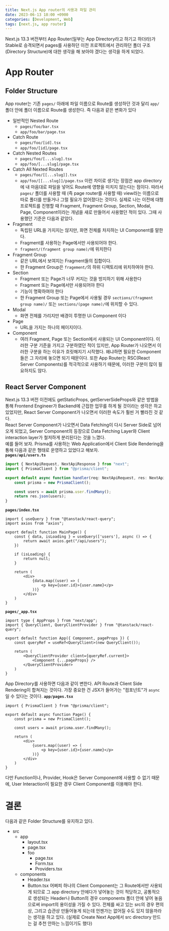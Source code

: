 ```yaml
---
title: Next.js App router의 사용과 파일 관리
date: 2023-06-13 18:00 +0900
categories: [Development, Web]
tags: [next.js, app router]
---
```

Next.js 13.3 버전부터 App Router(일부는 App Directory라고 하기고 하더라)가 Stable로 승격되면서 pages를 사용하던 이전 프로젝트에서 관리하던 폴더 구조(Directory Structure)에 대한 생각을 해 보아야 겠다는 생각을 하게 되었다.
# App Router
## Folder Structure
App router는 기존 `pages/` 아래에 파일 이름으로 Route를 생성하던 것과 달리 `app/` 폴더 안에 폴더 이름으로 Route를 생성한다. 즉 다음과 같은 변화가 있다
- 일반적인 Nested Route
	- `pages/foo/bar.tsx`
	- `app/foo/bar/page.tsx`
- Catch Route
	- `pages/foo/[id].tsx`
	- `app/foo/[id]/page.tsx`
- Catch Nested Routes
	- `pages/foo/[...slug].tsx`
	- `app/foo/[...slug]/page.tsx`
- Catch All Nexted Routes
	- `pages/foo/[[...slug]].tsx`
	- `app/foo/[[...slug]]/page.tsx`
이런 차이로 생기는 장점은 app directory에 내 마음대로 파일을 넣어도 Route에 영향을 미치지 않는다는 점이다. 따라서 `pages/` 폴더를 사용할 때 (즉 page router를 사용할 때) view라는 이름으로 따로 폴더를 만들거나 그럴 필요가 없어졌다는 것이다.
실제로 나는 이전에 대형 프로젝트를 진행할 때 Fragment, Fragment Group, Section, Modal, Page, Component이라는 개념을 새로 만들어서 사용했던 적이 있다. 그때 사용했던 기준은 다음과 같았다.
- Fragment
	- 독립된 URL을 가지지는 않지만, 화면 전체를 차지하는 UI Component를 말한다. 
	- Fragment를 사용하는 Page에서만 사용되어야 한다.
	- `fragment/(fragment group name)/`에 위치한다
- Fragment Group
	- 같은 URL에서 보여지는 Fragment들의 집합이다.
	- 한 Fragment Group은 `fragement/`의 하위 디렉토리에 위치하여야 한다.
- Section
	- Fragment 또는 Page가 너무 커지는 것을 방지하기 위해 사용한다
	- Fragment 또는 Page에서만 사용되어야 한다
	- 기능이 명확하여야 한다
	- 한 Fragment Group 또는 Page에서 사용될 경우 `sections/(fragment group name)/` 또는 `sections/(page name)/`에 위치할 수 있다.
- Modal
	- 화면 전체를 가리지만 배경이 투명한 Ui Component 이다
- Page
	- URL을 가지는 하나의 페이지이다.
- Component
	- 여러 Fragment, Page 또는 Section에서 사용되는 UI Component이다.
이러한 구분 기준을 가지고 구분하였던 적이 있지만, App Router가 나오면서 이러한 구분을 하는 이유가 흐릿해지기 시작했다. 왜냐하면 필요한 Component들은 그 자리에 놓으면 되기 때문이다. 또한 App Router는 RSC(React Server Components)를 적극적으로 사용하기 때문에, 이러한 구분이 많이 필요하지도 않다.
## React Server Component
Next.js 13.3 버전 이전에도 getStaticProps, getServerSideProps와 같은 방법을 통해 Frontend Engineer가 Backend에 근접한 업무를 하게 될 것이라는 생각은 하고 있었지만, React Server Component가 나오면서 이러한 속도가 훨씬 거 빨라진 것 같다.  
React Server Component가 나오면서 Data Fetching이 다시 Server Side로 넘어오게 되었고, Server Component의 등장으로 Data Fetching Layer와 Client interaction layer가 철저하게 분리된다는 것을 느꼈다.  
예를 들어 보자. Prisma를 사용하는 Web Application에서 Client Side Rendering을 툥해 다음과 같은 형태로 운영하고 있었다고 해보자.  
**`pages/api/users.ts`**
```typescript
import { NextApiRequest, NextApiResponse } from "next";
import { PrismaClient } from "@prisma/client";

export default async function handler(req: NextApiRequest, res: NextApiResponse) {
	const prisma = new PrismaClient();

	const users = await prisma.user.findMany();
	return res.json(users);
}

```
**`pages/index.tsx`**
```tsx
import { useQuery } from "@tanstack/react-query";
import axios from "axios";

export default function MainPage() {
	const { data, isLoading } = useQuery(['users'], async () => {
		return await axios.get("/api/users");
	})

	if (isLoading) {
		return null;
	}

	return (
		<div>
			{data.map((user) => (
				<p key={user.id}>{user.name}</p>
			))}
		</div>
	)
}
```
**`pages/_app.tsx`**
```tsx
import type { AppProps } from "next/app";
import { QueryClient, QueryClientProvider } from "@tanstack/react-query";

export default function App({ Component, pageProps }) {
	const queryRef = useRef<QueryClient>(new QueryClient());

	return (
		<QueryClientProvider client={queryRef.current}>
			<Component {...pageProps} />
		</QueryClientProvider>
	)
}
```
App Directory를 사용하면 다음과 같이 변한다. API Route과 Client Side Rendering이 합쳐지는 것이다. 가장 중요한 건 JSX가 들어가는 "컴포넌트"가 `async`일 수 있다는 것이다.
**`app/pages.tsx`**
```tsx
import { PrismaClient } from "@prisma/client";

export default async function Page() {
	const prisma = new PrismaClient();

	const users = await prisma.user.findMany();

	return (
		<div>
			{users.map((user) => (
				<p key={user.id}>{user.name}</p>
			))}
		</div>
	)
}
```
다만 Function이나, Provider, Hook은 Server Component에 사용할 수 없기 때문에, User Interaction이 필요한 경우 Client Component를 이용해야 한다.
# 결론
다음과 같은 Folder Structure를 유지하고 있다.
- src
	- app
		- layout.tsx
		- page.tsx
		- foo
			- page.tsx
			- Form.tsx
			- Providers.tsx
	- components
		- Header.tsx
		- Button.tsx
어쩌피 하나의 Client Component는 그 Route에서만 사용되게 되므로 그 app directory 안에다가 넣어놓는 것이 적당하고, 공통적으로 생성되는 Header나 Button의 경우 components 폴더 안에 넣어 놓음으로써 import의 용이성을 가질 수 있다.
전체를 싸고 있는 src의 경우 편의상, 그리고 습관상 만들어놓게 되는데 언젠가는 없어질 수도 있지 않을까라는 생각을 하고 있다. (실제로 Create Next App에서 src directory 만드는 걸 추천 안하는 느낌이기도 했다)

